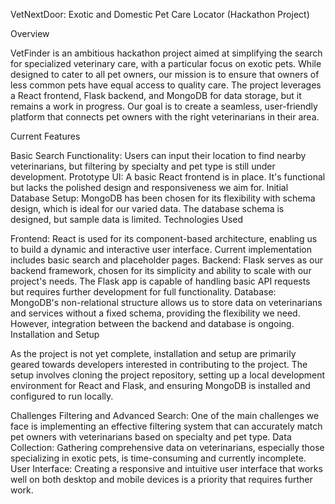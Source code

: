 VetNextDoor: Exotic and Domestic Pet Care Locator (Hackathon Project)

Overview

VetFinder is an ambitious hackathon project aimed at simplifying the search for specialized veterinary care, with a particular focus on exotic pets. While designed to cater to all pet owners, our mission is to ensure that owners of less common pets have equal access to quality care. The project leverages a React frontend, Flask backend, and MongoDB for data storage, but it remains a work in progress. Our goal is to create a seamless, user-friendly platform that connects pet owners with the right veterinarians in their area.

Current Features

Basic Search Functionality: Users can input their location to find nearby veterinarians, but filtering by specialty and pet type is still under development.
Prototype UI: A basic React frontend is in place. It's functional but lacks the polished design and responsiveness we aim for.
Initial Database Setup: MongoDB has been chosen for its flexibility with schema design, which is ideal for our varied data. The database schema is designed, but sample data is limited.
Technologies Used

Frontend: React is used for its component-based architecture, enabling us to build a dynamic and interactive user interface. Current implementation includes basic search and placeholder pages.
Backend: Flask serves as our backend framework, chosen for its simplicity and ability to scale with our project's needs. The Flask app is capable of handling basic API requests but requires further development for full functionality.
Database: MongoDB's non-relational structure allows us to store data on veterinarians and services without a fixed schema, providing the flexibility we need. However, integration between the backend and database is ongoing.
Installation and Setup

As the project is not yet complete, installation and setup are primarily geared towards developers interested in contributing to the project. The setup involves cloning the project repository, setting up a local development environment for React and Flask, and ensuring MongoDB is installed and configured to run locally.

Challenges
Filtering and Advanced Search: One of the main challenges we face is implementing an effective filtering system that can accurately match pet owners with veterinarians based on specialty and pet type.
Data Collection: Gathering comprehensive data on veterinarians, especially those specializing in exotic pets, is time-consuming and currently incomplete.
User Interface: Creating a responsive and intuitive user interface that works well on both desktop and mobile devices is a priority that requires further work.
